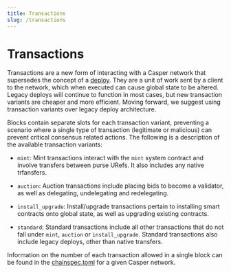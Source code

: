 ```yaml
---
title: Transactions
slug: /transactions
---
```


# Transactions

Transactions are a new form of interacting with a Casper network that supersedes the concept of a [deploy](./glossary/D.md#deploy). They are a unit of work sent by a client to the network, which when executed can cause global state to be altered. Legacy deploys will continue to function in most cases, but new transaction variants are cheaper and more efficient. Moving forward, we suggest using transaction variants over legacy deploy architecture.

Blocks contain separate slots for each transaction variant, preventing a scenario where a single type of transaction (legitimate or malicious) can prevent critical consensus related actions. The following is a description of the available transaction variants:

* `mint`: Mint transactions interact with the `mint` system contract and involve transfers between purse URefs. It also includes any native trfansfers.

* `auction`: Auction transactions include placing bids to become a validator, as well as delegating, undelegating and redelegating.

* `install_upgrade`: Install/upgrade transactions pertain to installing smart contracts onto global state, as well as upgrading existing contracts.

* `standard`: Standard transactions include all other transactions that do not fall under `mint`, `auction` or `install_upgrade`. Standard transactions also include legacy deploys, other than native transfers.

Information on the number of each transaction allowed in a single block can be found in the [chainspec.toml](./glossary/C.md#chainspec) for a given Casper network.
